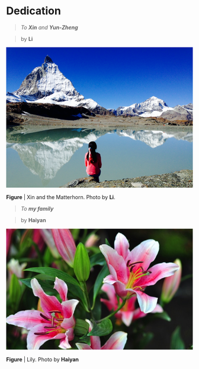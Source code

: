 # Dedication

> *To **Xin** and **Yun-Zheng***

> by **Li**

![alps image](figure/alps.png)

**Figure** | Xin and the Matterhorn. Photo by **Li**.

> *To **my family***

> by **Haiyan**

![lily image](figure/lily.jpg)

**Figure** | Lily. Photo by **Haiyan**